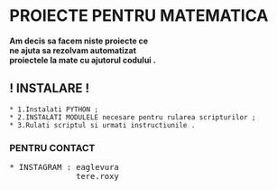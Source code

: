 # PROIECTE PENTRU MATEMATICA



**Am decis sa facem niste proiecte ce  
ne ajuta sa rezolvam automatizat  
proiectele la mate cu ajutorul codului .**  


## ! INSTALARE !  
```
* 1.Instalati PYTHON ;  
* 2.INSTALATI MODULELE necesare pentru rularea scripturilor ;  
* 3.Rulati scriptul si urmati instructiunile .  
```
### PENTRU CONTACT  

<pre>
* INSTAGRAM : eaglevura  
              tere.roxy  
</pre>